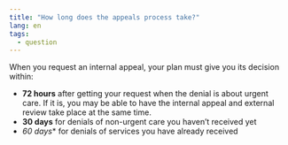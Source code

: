 ```yaml
---
title: "How long does the appeals process take?"
lang: en
tags:
  - question
---
```


When you request an internal appeal, your plan must give you its decision within:
* **72 hours** after getting your request when the denial is about urgent care. If it is, you may be able to have the internal appeal and external review take place at the same time.
* **30 days** for denials of non-urgent care you haven’t received yet
* *60 days** for denials of services you have already received

